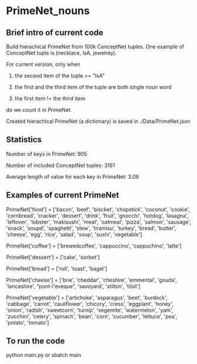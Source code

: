 # PrimeNet_nouns

## Brief intro of current code
Build hierachical PrimeNet from 100k ConceptNet tuples. One example of ConceptNet tuple is (necklace, IsA, jewelrey).

For current version, only when 

1. the second item of the tuple == "IsA"
 
2. the first and the third item of the tuple are both single noun word

3. the first item != the third item
 
do we count it in PrimeNet.

Created hierachical PrimeNet (a dictionary) is saved in ./Data/PrimeNet.json

## Statistics
Number of keys in PrimeNet: 905

Number of included ConceptNet tuples: 3161

Average length of value for each key in PrimeNet: 3.09

## Examples of current PrimeNet
PrimeNet['food'] = ['bacon', 'beef', 'biscket', 'chopstick', 'coconut', 'cookie', 'cornbread', 'cracker', 'dessert', 'drink', 'fruit', 'gnocchi', 'hotdog', 'lasagna', 'leftover', 'lobster', 'makisushi', 'meat', 'oatmeal', 'pizza', 'salmon', 'sausage', 'snack', 'soupd', 'spaghetti', 'stew', 'tiramisu', 'turkey', 'bread', 'butter', 'cheese', 'egg', 'rice', 'salad', 'soup', 'sushi', 'vegetable']

PrimeNet['coffee'] = ['brewedcoffee', 'cappuccino', 'cappuchino', 'latte']

PrimeNet['dessert'] = ['cake', 'sorbet']

PrimeNet['bread'] = ['roll', 'toast', 'bagel']

PrimeNet['cheese'] = ['brie', 'cheddar', 'cheshire', 'emmental', 'gouda', 'lancashire', "pont-l'eveque", 'savoyard', 'stilton', 'tilsit']

PrimeNet['vegetable'] = ['artichoke', 'asparagus', 'beet', 'burdock', 'cabbage', 'carrot', 'cauliflower', 'chicory', 'cress', 'eggplant', 'honey', 'onion', 'radish', 'sweetcorn', 'turnip', 'vegemite', 'watermelon', 'yam', 'zucchini', 'celery', 'spinach', 'bean', 'corn', 'cucumber', 'lettuce', 'pea', 'potato', 'tomato']

## To run the code 
python main.py or sbatch main
